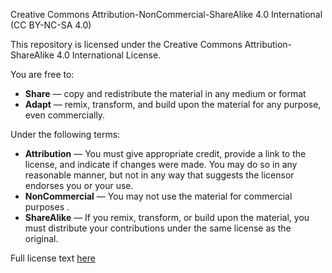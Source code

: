 Creative Commons Attribution-NonCommercial-ShareAlike 4.0 International (CC BY-NC-SA 4.0)

This repository is licensed under the Creative Commons Attribution-ShareAlike 4.0 International License.

You are free to:
- **Share** — copy and redistribute the material in any medium or format
- **Adapt** — remix, transform, and build upon the material for any purpose, even commercially.

Under the following terms:
- **Attribution** — You must give appropriate credit, provide a link to the license, and indicate if changes were made. You may do so in any reasonable manner, but not in any way that suggests the licensor endorses you or your use.
- **NonCommercial** — You may not use the material for commercial purposes .
- **ShareAlike** — If you remix, transform, or build upon the material, you must distribute your contributions under the same license as the original.

Full license text [here](https://creativecommons.org/licenses/by-nc-sa/4.0/legalcode)
